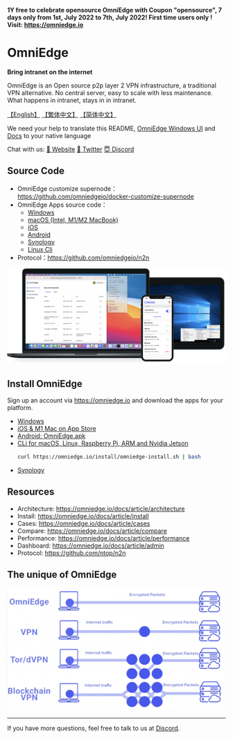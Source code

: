 **1Y free to celebrate opensource OmniEdge with Coupon "opensource", 7 days only from 1st, July 2022 to 7th, July 2022! First time users only ! Visit: https://omniedge.io**

# OmniEdge 

**Bring intranet on the internet**

OmniEdge is an Open source p2p layer 2 VPN infrastructure, a traditional VPN alternative. No central server, easy to scale with less maintenance. What happens in intranet, stays in in intranet.

[【English】](README-ZH.md) [【繁体中文】](README/README-zh-Hant.md) [【简体中文】](README/README-zh-Hans.md) 

We need your help to translate this README, [OmniEdge Windows UI](https://github.com/omniedgeio/omniedge-windows/tree/dev/languages) and [Docs](https://github.com/omniedgeio/docs) to your native language

Chat with us: [🤝 Website](https://omniedge.io) [💬 Twitter](https://twitter.com/omniedgeio) [😇 Discord](https://discord.gg/d4faRPYj)

## Source Code

- OmniEdge customize supernode：https://github.com/omniedgeio/docker-customize-supernode
- OmniEdge Apps source code：
    - [Windows](https://github.com/omniedgeio/omniedge-windows) 
    - [macOS (Intel, M1/M2 MacBook)](https://github.com/omniedgeio/omniedge-macOS)
    - [iOS](https://github.com/omniedgeio/omniedge-iOS) 
    - [Android ](https://github.com/omniedgeio/omniedge-android)
    - [Synology](https://github.com/omniedgeio/omniedge-synology)  
    - [Linux Cli](https://github.com/omniedgeio/omniedge-cli)
- Protocol：https://github.com/omniedgeio/n2n


![OmniEdge-clients](OmniEdge-clients.png)

## Install OmniEdge

Sign up an account via https://omniedge.io and download the apps for your platform. 

-   [Windows](https://omniedge.io/install/download/0.2.3/omniedge-setup-0.2.3.exe)
-   [iOS & M1 Mac on App Store](https://apps.apple.com/us/app/omniedgenew/id1603005893)
-   [Android: OmniEdge.apk](https://omniedge.io/install/download/0.2.2/omniedge-release-v0.2.2.apk)
-   [CLi for macOS, Linux, Raspberry Pi, ARM and Nvidia Jetson](https://omniedge.io/install/download/0.2.3/omniedgecli-macos-latest.zip)
    ```bash
    curl https://omniedge.io/install/omniedge-install.sh | bash
    ```
-   [Synology](https://omniedge.io/download/synology)

## Resources

- Architecture: https://omniedge.io/docs/article/architecture
- Install: https://omniedge.io/docs/article/install
- Cases: https://omniedge.io/docs/article/cases
- Compare: https://omniedge.io/docs/article/compare
- Performance: https://omniedge.io/docs/article/performance
- Dashboard: https://omniedge.io/docs/article/admin
- Protocol: https://github.com/ntop/n2n

## The unique of OmniEdge

![OmniEdgeComparison](OmniEdgeComparison.gif)

----

If you have more questions, feel free to talk to us at [Discord](https://discord.gg/d4faRPYj).
